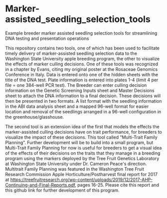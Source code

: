 # Marker-assisted_seedling_selection_tools
Example breeder marker assisted seedling selection tools for streamlining DNA testing and presentation operations

This repository contains two tools, one of which has been used to facilitate timely delivery of marker-assisted seedling selection data to the Washington State University apple breeding program, the other to visualize the effects of marker culling decisions. One of these tools was recognized in a chapter by Evans, citing my original poster at the Rosaceae Genomics Conference in Italy. Data is entered onto one of the hidden sheets with the title of the DNA test. Plate information is entered into plates 1-4 (limit 4 per file = one 384-well PCR test). The Breeder can enter culling decision information on the Genetic Screening Inputs sheet and Master Decisions sheet to attach the DNA information to a final decision. These decisions will then be presented in two formats. A list format with the seedling information in the ABI data analysis sheet and a mapped 96-well format for easier location and removal of the seedlings arranged in a 96-well configuration in the greenhouse/glasshouse.

The second tool is an extension idea of the first that models the effects the marker-assisted culling decisions have on trait performance, for breeders to visualize the impact of these decisions. This tool called "Multi-Trait Family Planning". Further development will be to build into a small program, but Multi-Trait Family Planning for now is useful for breeders to get a visual idea of the effects of their decisions on the traits that they manage in a breeding program using the markers deployed by the Tree Fruit Genetics Laboratory at Washington State University under Dr. Cameron Peace's direction. Multitrait Family Planning was featured in the Washington Tree Fruit Research Commission Apple Horticulture/Postharvest final report for 2017 at https://treefruitresearch.org/wp-content/uploads/2019/12/2017-AHP-Continuing-and-Final-Reports.pdf, pages 16-25. Please cite this report and this github link for further development of this program.
